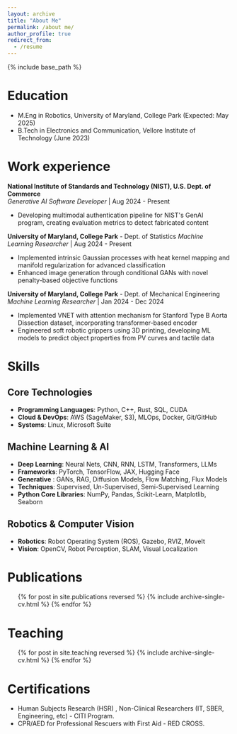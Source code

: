 ```yaml
---
layout: archive
title: "About Me"
permalink: /about me/
author_profile: true
redirect_from:
  - /resume
---
```


{% include base_path %}

Education
======
* M.Eng in Robotics, University of Maryland, College Park (Expected: May 2025)
* B.Tech in Electronics and Communication, Vellore Institute of Technology (June 2023)


Work experience
======

**National Institute of Standards and Technology (NIST), U.S. Dept. of Commerce**  
*Generative AI Software Developer* | Aug 2024 - Present
- Developing multimodal authentication pipeline for NIST's GenAI program, creating evaluation metrics to detect fabricated content

**University of Maryland, College Park** - Dept. of 
Statistics
*Machine Learning Researcher* | Aug 2024 - Present
- Implemented intrinsic Gaussian processes with heat kernel mapping and manifold regularization for advanced classification
- Enhanced image generation through conditional GANs with novel penalty-based objective functions

**University of Maryland, College Park** - Dept. of Mechanical Engineering  
*Machine Learning Researcher* | Jan 2024 - Dec 2024
- Implemented VNET with attention mechanism for Stanford Type B Aorta Dissection dataset, incorporating transformer-based encoder
- Engineered soft robotic grippers using 3D printing, developing ML models to predict object properties from PV curves and tactile data


Skills
======
## Core Technologies
- **Programming Languages**: Python, C++, Rust, SQL, CUDA
- **Cloud & DevOps**: AWS (SageMaker, S3), MLOps, Docker, Git/GitHub
- **Systems**: Linux, Microsoft Suite

## Machine Learning & AI
- **Deep Learning**: Neural Nets, CNN, RNN, LSTM, Transformers, LLMs
- **Frameworks**: PyTorch, TensorFlow, JAX, Hugging Face
- **Generative** :  GANs, RAG, Diffusion Models, Flow Matching, Flux Models
- **Techniques**: Supervised, Un-Supervised, Semi-Supervised Learning
- **Python Core Libraries**: NumPy, Pandas, Scikit-Learn, Matplotlib, Seaborn

## Robotics & Computer Vision
- **Robotics**: Robot Operating System (ROS), Gazebo, RVIZ, MoveIt
- **Vision**: OpenCV, Robot Perception, SLAM, Visual Localization



Publications
======
  <ul>{% for post in site.publications reversed %}
    {% include archive-single-cv.html %}
  {% endfor %}</ul>
  

  
Teaching
======
  <ul>{% for post in site.teaching reversed %}
    {% include archive-single-cv.html %}
  {% endfor %}</ul>
  
Certifications
======
* Human Subjects Research (HSR) , Non-Clinical Researchers (IT, SBER, Engineering, etc) - CITI Program.
* CPR/AED for Professional Rescuers with First Aid - RED CROSS.

